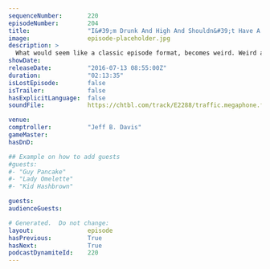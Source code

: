 ```yaml
---
sequenceNumber:       220
episodeNumber:        204
title:                "I&#39;m Drunk And High And Shouldn&#39;t Have A Podcast"
image:                episode-placeholder.jpg
description: >
  What would seem like a classic episode format, becomes weird. Weird af. A great weird episode. Watch the video at harmontown.com/live !
showDate:             
releaseDate:          "2016-07-13 08:55:00Z"
duration:             "02:13:35"
isLostEpisode:        false
isTrailer:            false
hasExplicitLanguage:  false
soundFile:            https://chtbl.com/track/E2288/traffic.megaphone.fm/STA6084753233.mp3?updated=1559947902

venue:                
comptroller:          "Jeff B. Davis"
gameMaster:           
hasDnD:               

## Example on how to add guests
#guests:
#- "Guy Pancake"
#- "Lady Omelette"
#- "Kid Hashbrown"

guests:
audienceGuests:

# Generated.  Do not change:
layout:               episode
hasPrevious:          True
hasNext:              True
podcastDynamiteId:    220
---
```


